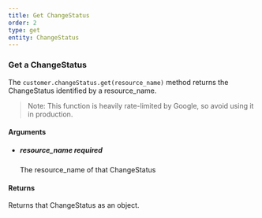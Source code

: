 ```yaml
---
title: Get ChangeStatus 
order: 2
type: get
entity: ChangeStatus 
---
```


### Get a ChangeStatus 

The `customer.changeStatus.get(resource_name)` method returns the ChangeStatus identified by a resource_name. 

> Note: This function is heavily rate-limited by Google, so avoid using it in production.


#### Arguments

- ##### resource_name *required*
    The resource_name of that ChangeStatus


#### Returns

Returns that ChangeStatus as an object.
